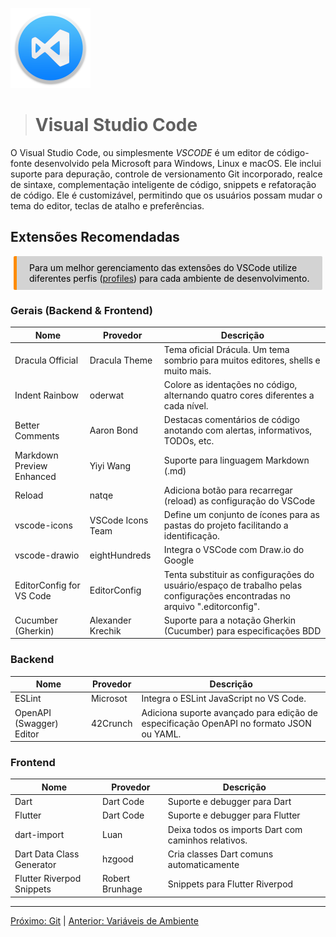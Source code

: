 <p><img src="../images/vscode.png" width=128 /></p>

># **Visual Studio Code**

O Visual Studio Code, ou simplesmente *VSCODE* é um editor de código-fonte desenvolvido pela Microsoft para Windows, Linux e macOS. Ele inclui suporte para depuração, controle de versionamento Git incorporado, realce de sintaxe, complementação inteligente de código, snippets e refatoração de código. Ele é customizável, permitindo que os usuários possam mudar o tema do editor, teclas de atalho e preferências.

## Extensões Recomendadas

<div style="color: black; background-color: lightgrey; margin: 10px 5px; vertical-align: middle; padding:10px 10px 10px 20px; border-radius: 2px; border-left: 5px solid darkorange">
Para um melhor gerenciamento das extensões do VSCode utilize diferentes perfis (<a href="https://code.visualstudio.com/docs/editor/profiles">profiles</a>) para cada ambiente de desenvolvimento.
</div>

### Gerais (Backend & Frontend)

Nome               | Provedor         | Descrição 
-------------------|------------------|-----------
Dracula Official   | Dracula Theme    | Tema oficial Drácula. Um tema sombrio para muitos editores, shells e muito mais. 
Indent Rainbow     | oderwat          | Colore as identações no código, alternando quatro cores diferentes a cada nível. 
Better Comments    | Aaron Bond       | Destacas comentários de código anotando com alertas, informativos, TODOs, etc.
Markdown Preview Enhanced| Yiyi Wang  | Suporte para linguagem Markdown (.md)
Reload             | natqe            | Adiciona botão para recarregar (reload) as configuração do VSCode 
vscode-icons       | VSCode Icons Team| Define um conjunto de ícones para as pastas do projeto facilitando a identificação. 
vscode-drawio      | eightHundreds | Integra o VSCode com Draw.io do Google 
EditorConfig for VS Code | EditorConfig | Tenta substituir as configurações do usuário/espaço de trabalho pelas configurações encontradas no arquivo ".editorconfig". 
Cucumber (Gherkin) | Alexander Krechik | Suporte para a notação Gherkin (Cucumber) para especificações BDD

### Backend

Nome              | Provedor         | Descrição
------------------|------------------|-----------
ESLint            | Microsot         | Integra o ESLint JavaScript no VS Code.
OpenAPI (Swagger) Editor | 42Crunch | Adiciona suporte avançado para edição de especificação OpenAPI no formato JSON ou YAML.

### Frontend

Nome              | Provedor         | Descrição
-------------------|------------------|-----------
Dart              | Dart Code        | Suporte e debugger para Dart
Flutter           | Dart Code        | Suporte e debugger para Flutter
dart-import       | Luan             | Deixa todos os imports Dart com caminhos relativos.
Dart Data Class Generator | hzgood   | Cria classes Dart comuns automaticamente
Flutter Riverpod Snippets | Robert Brunhage | Snippets para Flutter Riverpod

---
[Próximo: Git](./git.md) | [Anterior: Variáveis de Ambiente](../env.md)
